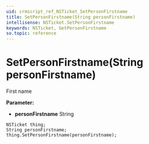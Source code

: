 ```yaml
---
uid: crmscript_ref_NSTicket_SetPersonFirstname
title: SetPersonFirstname(String personFirstname)
intellisense: NSTicket.SetPersonFirstname
keywords: NSTicket, GetPersonFirstname
so.topic: reference
---
```


# SetPersonFirstname(String personFirstname)

First name

**Parameter:** 
* **personFirstname** String

```crmscript
NSTicket thing;
String personFirstname;
thing.SetPersonFirstname(personFirstname);
```


